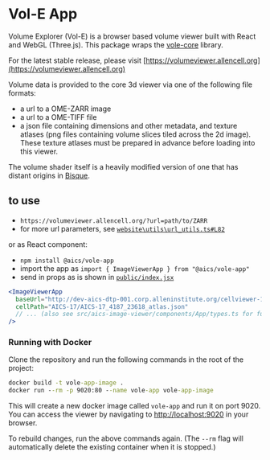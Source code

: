 # Vol-E App

Volume Explorer (Vol-E) is a browser based volume viewer built with React and WebGL (Three.js). This package wraps the [vole-core](https://github.com/allen-cell-animated/vole-core) library.

For the latest stable release, please visit [https://volumeviewer.allencell.org](https://volumeviewer.allencell.org)

Volume data is provided to the core 3d viewer via one of the following file formats:

- a url to a OME-ZARR image
- a url to a OME-TIFF file
- a json file containing dimensions and other metadata, and texture atlases (png files containing volume slices tiled across the 2d image). These texture atlases must be prepared in advance before loading into this viewer.

The volume shader itself is a heavily modified version of one that has distant origins in [Bisque](http://bioimage.ucsb.edu/bisque).

## to use

- `https://volumeviewer.allencell.org/?url=path/to/ZARR`
- for more url parameters, see [`website\utils\url_utils.ts#L82`](website\utils\url_utils.ts#L82)

or as React component:

- `npm install @aics/vole-app`
- import the app as `import { ImageViewerApp } from "@aics/vole-app"`
- send in props as is shown in [`public/index.jsx`](public/index.tsx)

```jsx
<ImageViewerApp
  baseUrl="http://dev-aics-dtp-001.corp.alleninstitute.org/cellviewer-1-4-0/Cell-Viewer_Thumbnails/"
  cellPath="AICS-17/AICS-17_4187_23618_atlas.json"
  // ... (also see src/aics-image-viewer/components/App/types.ts for full props specification) ...
/>
```

### Running with Docker

Clone the repository and run the following commands in the root of the project:

```cmd
docker build -t vole-app-image .
docker run --rm -p 9020:80 --name vole-app vole-app-image
```

This will create a new docker image called `vole-app` and run it on port 9020. You can access the viewer by navigating to [http://localhost:9020](http://localhost:9020) in your browser.

To rebuild changes, run the above commands again. (The `--rm` flag will automatically delete the existing container when it is stopped.)

